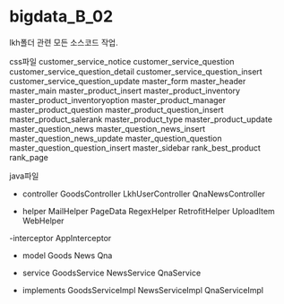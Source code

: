 # bigdata_B_02
lkh폴더 관련 모든 소스코드 작업.

css파일
customer_service_notice
customer_service_question
customer_service_question_detail
customer_service_question_insert
customer_service_question_update
master_form
master_header
master_main
master_product_insert
master_product_inventory
master_product_inventoryoption
master_product_manager
master_product_question
master_product_question_insert
master_product_salerank
master_product_type
master_product_update
master_question_news
master_question_news_insert
master_question_news_update
master_question_question
master_question_question_insert
master_sidebar
rank_best_product
rank_page

java파일
- controller
GoodsController
LkhUserController
QnaNewsController

- helper
MailHelper
PageData
RegexHelper
RetrofitHelper
UploadItem
WebHelper

-interceptor
AppInterceptor

- model
Goods
News
Qna

- service
GoodsService
NewsService
QnaService

- implements
GoodsServiceImpl
NewsServiceImpl
QnaServiceImpl
